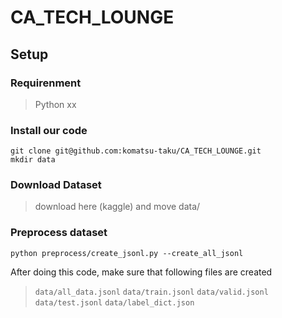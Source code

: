 # CA_TECH_LOUNGE

## Setup
### Requirenment
> Python xx

### Install our code
```
git clone git@github.com:komatsu-taku/CA_TECH_LOUNGE.git
mkdir data
```

### Download Dataset
> download here (kaggle) and move data/


### Preprocess dataset
```
python preprocess/create_jsonl.py --create_all_jsonl
```
After doing this code, make sure that following files are created
> `data/all_data.jsonl`
> `data/train.jsonl`
> `data/valid.jsonl`
> `data/test.jsonl`
> `data/label_dict.json`

